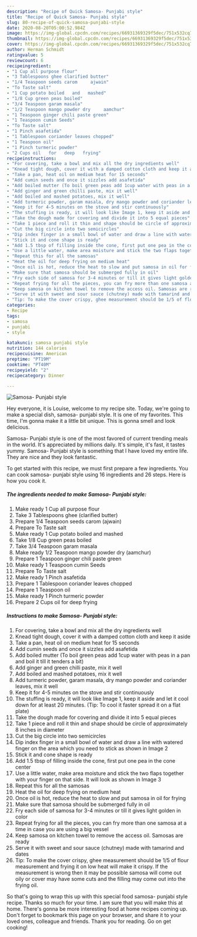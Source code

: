 ```yaml
---
description: "Recipe of Quick Samosa- Punjabi style"
title: "Recipe of Quick Samosa- Punjabi style"
slug: 80-recipe-of-quick-samosa-punjabi-style
date: 2020-08-20T05:00:52.984Z
image: https://img-global.cpcdn.com/recipes/66931369329f5dec/751x532cq70/samosa-punjabi-style-recipe-main-photo.jpg
thumbnail: https://img-global.cpcdn.com/recipes/66931369329f5dec/751x532cq70/samosa-punjabi-style-recipe-main-photo.jpg
cover: https://img-global.cpcdn.com/recipes/66931369329f5dec/751x532cq70/samosa-punjabi-style-recipe-main-photo.jpg
author: Herman Schmidt
ratingvalue: 5
reviewcount: 6
recipeingredient:
- "1 Cup all purpose flour"
- "3 Tablespoons ghee clarified butter"
- "1/4 Teaspoon seeds carom     ajwain"
- "To Taste salt"
- "1 Cup potato boiled   and   mashed"
- "1/8 Cup green peas boiled"
- "3/4 Teaspoon garam masala"
- "1/2 Teaspoon mango powder dry     aamchur"
- "1 Teaspoon ginger chili paste green"
- "1 Teaspoon cumin Seeds"
- "To Taste salt"
- "1 Pinch asafetida"
- "1 Tablespoon coriander leaves chopped"
- "1 Teaspoon oil"
- "1 Pinch turmeric powder"
- "2 Cups oil   for   deep   frying"
recipeinstructions:
- "For covering, take a bowl and mix all the dry ingredients well"
- "Knead tight dough, cover it with a damped cotton cloth and keep it aside"
- "Take a pan, heat oil on medium heat for 15 seconds"
- "Add cumin seeds and once it sizzles add asafetida"
- "Add boiled mutter (To boil green peas add 1cup water with peas in a pan and boil it till it tenders a bit)"
- "Add ginger and green chilli paste, mix it well"
- "Add boiled and mashed potatoes, mix it well"
- "Add turmeric powder, garam masala, dry mango powder and coriander leaves, mix it well"
- "Keep it for 4-5 minutes on the stove and stir continuously"
- "The stuffing is ready, it will look like Image 1, keep it aside and let it cool down for at least 20 minutes. (Tip: To cool it faster spread it on a flat plate)"
- "Take the dough made for covering and divide it into 5 equal pieces"
- "Take 1 piece and roll it thin and shape should be circle of approximately 8 inches in diameter"
- "Cut the big circle into two semicircles"
- "Dip index finger in a small bowl of water and draw a line with watered finger on the area which you need to stick as shown in Image 2"
- "Stick it and cone shape is ready"
- "Add 1.5 tbsp of filling inside the cone, first put one pea in the cone center"
- "Use a little water, make area moisture and stick the two flaps together with your finger on that side. It will look as shown in Image 3"
- "Repeat this for all the samosas"
- "Heat the oil for deep frying on medium heat"
- "Once oil is hot, reduce the heat to slow and put samosa in oil for frying"
- "Make sure that samosa should be submerged fully in oil"
- "Fry each side of samosa for 3-4 minutes or till it gives light golden in color"
- "Repeat frying for all the pieces, you can fry more than one samosa at a time in case you are using a big vessel"
- "Keep samosa on kitchen towel to remove the access oil. Samosas are ready"
- "Serve it with sweet and sour sauce (chutney) made with tamarind and dates"
- "Tip: To make the cover crispy, ghee measurement should be 1/5 of flour measurement and frying it on low heat will make it crispy. If the measurement is wrong then it may be possible samosa will come out oily or cover may have some cuts and the filling may come out into the frying oil."
categories:
- Recipe
tags:
- samosa
- punjabi
- style

katakunci: samosa punjabi style 
nutrition: 144 calories
recipecuisine: American
preptime: "PT19M"
cooktime: "PT40M"
recipeyield: "2"
recipecategory: Dinner

---
```



![Samosa- Punjabi style](https://img-global.cpcdn.com/recipes/66931369329f5dec/751x532cq70/samosa-punjabi-style-recipe-main-photo.jpg)

Hey everyone, it is Louise, welcome to my recipe site. Today, we're going to make a special dish, samosa- punjabi style. It is one of my favorites. This time, I'm gonna make it a little bit unique. This is gonna smell and look delicious.



Samosa- Punjabi style is one of the most favored of current trending meals in the world. It's appreciated by millions daily. It's simple, it's fast, it tastes yummy. Samosa- Punjabi style is something that I have loved my entire life. They are nice and they look fantastic.


To get started with this recipe, we must first prepare a few ingredients. You can cook samosa- punjabi style using 16 ingredients and 26 steps. Here is how you cook it.

<!--inarticleads1-->

##### The ingredients needed to make Samosa- Punjabi style:

1. Make ready 1 Cup all purpose flour
1. Take 3 Tablespoons ghee (clarified butter)
1. Prepare 1/4 Teaspoon seeds carom     (ajwain)
1. Prepare To Taste salt
1. Make ready 1 Cup potato boiled   and   mashed
1. Take 1/8 Cup green peas boiled
1. Take 3/4 Teaspoon garam masala
1. Make ready 1/2 Teaspoon mango powder dry     (aamchur)
1. Prepare 1 Teaspoon ginger chili paste green
1. Make ready 1 Teaspoon cumin Seeds
1. Prepare To Taste salt
1. Make ready 1 Pinch asafetida
1. Prepare 1 Tablespoon coriander leaves chopped
1. Prepare 1 Teaspoon oil
1. Make ready 1 Pinch turmeric powder
1. Prepare 2 Cups oil   for   deep   frying




<!--inarticleads2-->

##### Instructions to make Samosa- Punjabi style:

1. For covering, take a bowl and mix all the dry ingredients well
1. Knead tight dough, cover it with a damped cotton cloth and keep it aside
1. Take a pan, heat oil on medium heat for 15 seconds
1. Add cumin seeds and once it sizzles add asafetida
1. Add boiled mutter (To boil green peas add 1cup water with peas in a pan and boil it till it tenders a bit)
1. Add ginger and green chilli paste, mix it well
1. Add boiled and mashed potatoes, mix it well
1. Add turmeric powder, garam masala, dry mango powder and coriander leaves, mix it well
1. Keep it for 4-5 minutes on the stove and stir continuously
1. The stuffing is ready, it will look like Image 1, keep it aside and let it cool down for at least 20 minutes. (Tip: To cool it faster spread it on a flat plate)
1. Take the dough made for covering and divide it into 5 equal pieces
1. Take 1 piece and roll it thin and shape should be circle of approximately 8 inches in diameter
1. Cut the big circle into two semicircles
1. Dip index finger in a small bowl of water and draw a line with watered finger on the area which you need to stick as shown in Image 2
1. Stick it and cone shape is ready
1. Add 1.5 tbsp of filling inside the cone, first put one pea in the cone center
1. Use a little water, make area moisture and stick the two flaps together with your finger on that side. It will look as shown in Image 3
1. Repeat this for all the samosas
1. Heat the oil for deep frying on medium heat
1. Once oil is hot, reduce the heat to slow and put samosa in oil for frying
1. Make sure that samosa should be submerged fully in oil
1. Fry each side of samosa for 3-4 minutes or till it gives light golden in color
1. Repeat frying for all the pieces, you can fry more than one samosa at a time in case you are using a big vessel
1. Keep samosa on kitchen towel to remove the access oil. Samosas are ready
1. Serve it with sweet and sour sauce (chutney) made with tamarind and dates
1. Tip: To make the cover crispy, ghee measurement should be 1/5 of flour measurement and frying it on low heat will make it crispy. If the measurement is wrong then it may be possible samosa will come out oily or cover may have some cuts and the filling may come out into the frying oil.




So that's going to wrap this up with this special food samosa- punjabi style recipe. Thanks so much for your time. I am sure that you will make this at home. There's gonna be more interesting food at home recipes coming up. Don't forget to bookmark this page on your browser, and share it to your loved ones, colleague and friends. Thank you for reading. Go on get cooking!
